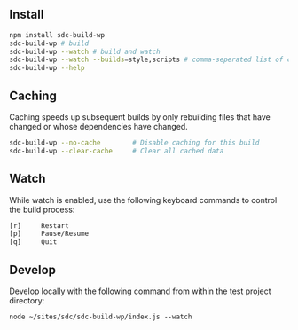 ## Install

```sh
npm install sdc-build-wp
sdc-build-wp # build
sdc-build-wp --watch # build and watch
sdc-build-wp --watch --builds=style,scripts # comma-seperated list of components to include
sdc-build-wp --help
```

## Caching

Caching speeds up subsequent builds by only rebuilding files that have changed or whose dependencies have changed.

```sh
sdc-build-wp --no-cache        # Disable caching for this build
sdc-build-wp --clear-cache     # Clear all cached data
```

## Watch

While watch is enabled, use the following keyboard commands to control the build process:

```sh
[r]     Restart
[p]     Pause/Resume
[q]     Quit
````

## Develop

Develop locally with the following command from within the test project directory:

```
node ~/sites/sdc/sdc-build-wp/index.js --watch
```
